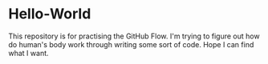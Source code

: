 # Hello-World
This repository is for practising the GitHub Flow.
I'm trying to figure out how do human's body work through writing some sort of code. Hope I can find what I want.
